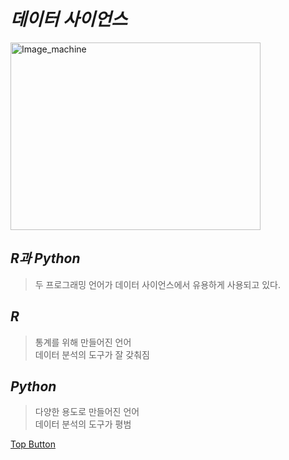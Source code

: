 *데이터 사이언스*
======  

<img src="https://user-images.githubusercontent.com/66001539/121005332-aa55c100-c7ca-11eb-94e9-64ce3dbb6b6f.png" width="400px" height="300px" title="px(픽셀) 크기 설정" alt="Image_machine"></img><br/>   

*R과 Python*
------  
> 두 프로그래밍 언어가 데이터 사이언스에서 유용하게 사용되고 있다.  

*R*
------  
> 통계를 위해 만들어진 언어  
> 데이터 분석의 도구가 잘 갖춰짐  

*Python*
------  
> 다양한 용도로 만들어진 언어  
> 데이터 분석의 도구가 평범  

[Top Button](#)
